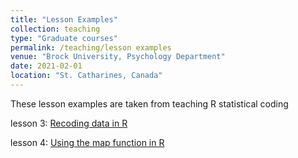 ```yaml
---
title: "Lesson Examples"
collection: teaching
type: "Graduate courses"
permalink: /teaching/lesson examples
venue: "Brock University, Psychology Department"
date: 2021-02-01
location: "St. Catharines, Canada"
---
```


These lesson examples are taken from teaching R statistical coding


lesson 3: <a href="https://jenniferroters.shinyapps.io/Homework3/">Recoding data in R</a>


lesson 4: <a href="https://jenniferroters.shinyapps.io/homework4/">Using the map function in R</a>
